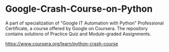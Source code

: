 # Google-Crash-Course-on-Python
A part of specialization of "Google IT Automation with Python" Professional Certificate, a course offered by Google on Coursera. The repository contains solutions of Practice Quiz and Module-graded Assignments.

https://www.coursera.org/learn/python-crash-course

